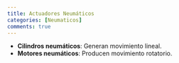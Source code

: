 ```yaml
---
title: Actuadores Neumáticos
categories: [Neumaticos]
comments: true
---
```

- **Cilindros neumáticos**: Generan movimiento lineal.
- **Motores neumáticos**: Producen movimiento rotatorio.

